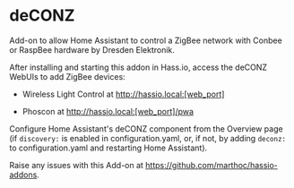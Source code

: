 # deCONZ

Add-on to allow Home Assistant to control a ZigBee network with Conbee or RaspBee hardware by Dresden Elektronik.

After installing and starting this addon in Hass.io, access the deCONZ WebUIs to add ZigBee devices:

- Wireless Light Control at http://hassio.local:[web_port]

- Phoscon at http://hassio.local:[web_port]/pwa

Configure Home Assistant's deCONZ component from the Overview page (if `discovery:` is enabled in configuration.yaml, or, if not, by adding `deconz:` to configuration.yaml and restarting Home Assistant).

Raise any issues with this Add-on at https://github.com/marthoc/hassio-addons.
